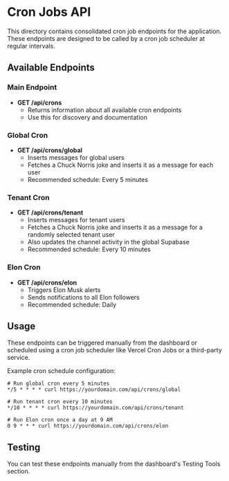 # Cron Jobs API

This directory contains consolidated cron job endpoints for the application. These endpoints are designed to be called by a cron job scheduler at regular intervals.

## Available Endpoints

### Main Endpoint
- **GET /api/crons**
  - Returns information about all available cron endpoints
  - Use this for discovery and documentation

### Global Cron
- **GET /api/crons/global**
  - Inserts messages for global users
  - Fetches a Chuck Norris joke and inserts it as a message for each user
  - Recommended schedule: Every 5 minutes

### Tenant Cron
- **GET /api/crons/tenant**
  - Inserts messages for tenant users
  - Fetches a Chuck Norris joke and inserts it as a message for a randomly selected tenant user
  - Also updates the channel activity in the global Supabase
  - Recommended schedule: Every 10 minutes

### Elon Cron
- **GET /api/crons/elon**
  - Triggers Elon Musk alerts
  - Sends notifications to all Elon followers
  - Recommended schedule: Daily

## Usage

These endpoints can be triggered manually from the dashboard or scheduled using a cron job scheduler like Vercel Cron Jobs or a third-party service.

Example cron schedule configuration:
```
# Run global cron every 5 minutes
*/5 * * * * curl https://yourdomain.com/api/crons/global

# Run tenant cron every 10 minutes
*/10 * * * * curl https://yourdomain.com/api/crons/tenant

# Run Elon cron once a day at 9 AM
0 9 * * * curl https://yourdomain.com/api/crons/elon
```

## Testing

You can test these endpoints manually from the dashboard's Testing Tools section. 